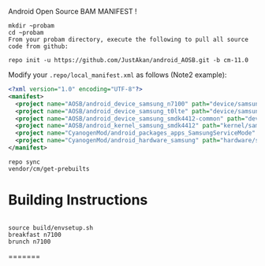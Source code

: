 Android Open Source BAM MANIFEST !

```
mkdir ~probam
cd ~probam
From your probam directory, execute the following to pull all source code from github:

repo init -u https://github.com/JustAkan/android_AOSB.git -b cm-11.0
```    
Modify your `.repo/local_manifest.xml` as follows (Note2 example):

```xml
<?xml version="1.0" encoding="UTF-8"?>
<manifest>
  <project name="AOSB/android_device_samsung_n7100" path="device/samsung/n7100" remote="github" />
  <project name="AOSB/android_device_samsung_t0lte" path="device/samsung/t0lte" remote="github" />  
  <project name="AOSB/android_device_samsung_smdk4412-common" path="device/samsung/smdk4412-common" remote="github" />
  <project name="AOSB/android_kernel_samsung_smdk4412" path="kernel/samsung/smdk4412" remote="github" />
  <project name="CyanogenMod/android_packages_apps_SamsungServiceMode" path="packages/apps/SamsungServiceMode" remote="github" />
  <project name="CyanogenMod/android_hardware_samsung" path="hardware/samsung" remote="github" />
</manifest>
```


```
repo sync
vendor/cm/get-prebuilts
```

Building Instructions
=======================
```

source build/envsetup.sh
breakfast n7100
brunch n7100
```
=======
